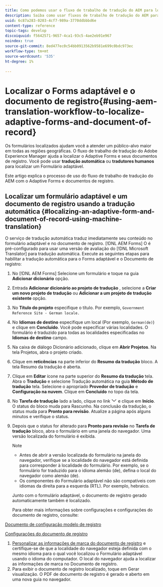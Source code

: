 ```yaml
---
title: Como podemos usar o fluxo de trabalho de tradução do AEM para localizar o Forms adaptável e o Documento de registro?
description: Saiba como usar fluxos de trabalho de tradução do AEM para localizar Forms adaptável e Documento de registro.
uuid: 6c87a283-0203-4cf7-989a-3770ddbbbd6e
content-type: reference
topic-tags: develop
discoiquuid: f5642571-9657-4ca1-93c5-4ae2eb91e967
noindex: true
source-git-commit: 8ed477ec0c54bb0913562b9581e699c0bdc973ec
workflow-type: tm+mt
source-wordcount: '535'
ht-degree: 1%

---
```



# Localizar o Forms adaptável e o documento de registro{#using-aem-translation-workflow-to-localize-adaptive-forms-and-document-of-record}

Os formulários localizados ajudam você a atender um público-alvo maior em todas as regiões geográficas. O fluxo de trabalho de tradução do Adobe Experience Manager ajuda a localizar o Adaptive Forms e seus documentos de registro. Você pode usar **tradução automática** ou **tradutores humanos** para localizar um Formulário adaptável.

Este artigo explica o processo de uso do fluxo de trabalho de tradução do AEM com o Adaptive Forms e documentos de registro.

## Localizar um formulário adaptável e um documento de registro usando a tradução automática {#localizing-an-adaptive-form-and-document-of-record-using-machine-translation}

O serviço de tradução automática traduz imediatamente seu conteúdo no formulário adaptável e no documento de registro. [!DNL AEM Forms] O é pré-configurado para usar uma versão de avaliação do [!DNL Microsoft Translator] para tradução automática. Execute as seguintes etapas para habilitar a tradução automática para o Forms adaptável e o Documento de registro:

1. No [!DNL AEM Forms] Selecione um formulário e toque na guia **Adicionar dicionário** opção.
1. Entrada **Adicionar dicionário ao projeto de tradução** , selecione a **Criar um novo projeto de tradução** ou **Adicionar a um projeto de tradução existente** opção.
1. No **Título do projeto** especifique o título. Por exemplo, `Government Reference Site - German locale.`
1. No **Idiomas de destino** especifique um local (Por exemplo, `German(de)`) e clique em **Concluído**. Você pode especificar várias localidades. O formulário é traduzido para todas as localidades especificadas no **Idiomas de destino** campo.
1. Na caixa de diálogo Dicionário adicionado, clique em **Abrir Projetos**. Na tela Projetos, abra o projeto criado.
1. Clique em **reticências** na parte inferior do **Resumo da tradução** bloco. A tela Resumo da tradução é aberta.
1. Clique em **Editar** ícone na parte superior do **Resumo da tradução** tela. Abra o **Tradução** e selecione Tradução automática na guia **Método de tradução** tela. Selecione o apropriado **Provedor de tradução** e **Configuração na nuvem**. Clique em **Concluído** no topo da tela.
1. No **Tarefa de tradução** lado a lado, clique no link ![aem62forms_downarrow](assets/aem62forms_downarrow.png) e clique em **Início**. O status do bloco muda para Rascunho. Na conclusão da tradução, o status muda para **Pronto para revisão**. Atualize a página após alguns minutos e verifique o status.
1. Depois que o status for alterado para **Pronto para revisão** no **Tarefa de tradução** bloco, abra o formulário em uma janela do navegador. Uma versão localizada do formulário é exibida.

   >[!NOTE]
   >
   >* Antes de abrir a versão localizada do formulário na janela do navegador, verifique se a localidade do navegador está definida para corresponder à localidade do formulário. Por exemplo, se o formulário for traduzido para o idioma alemão (de), defina o local do navegador como alemão (de).
   >* Os componentes do Formulário adaptável não são compatíveis com idiomas da direita para a esquerda (RTL). Por exemplo, hebraico.

   Junto com o formulário adaptável, o documento de registro gerado automaticamente também é localizado.

   Para obter mais informações sobre configurações e configurações do documento de registro, consulte:

[Documento de configuração modelo de registro](generate-document-of-record-for-non-xfa-based-adaptive-forms.md#p-document-of-record-template-configuration-p)

[Configurações do documento de registro](generate-document-of-record-for-non-xfa-based-adaptive-forms.md#p-document-of-record-settings-p)

1. [Personalizar as informações de marca do documento de registro](generate-document-of-record-for-non-xfa-based-adaptive-forms.md) e certifique-se de que a localidade do navegador esteja definida com o mesmo idioma para o qual você localizou o Formulário adaptável usando o idioma do computador. O local do navegador ajuda a localizar as informações de marca no Documento de registro.
1. Para exibir o documento de registro localizado, toque em Gerar visualização. O PDF de documento de registro é gerado e aberto em uma nova guia no navegador.

<!-- ## Localizing an Adaptive Form and its Document of Record using Human Translation {#localizing-an-adaptive-form-and-its-document-of-record-using-human-translation}

In Human translation the content is sent to a translation provider and translated by professional translators. When complete, the translated content is returned and imported into AEM. When your translation provider is integrated with AEM, content is automatically sent between AEM and the translation provider.

For translation, a dictionary containing files in XLIFF format is shared with the professional translators. The dictionary includes a separate XLIFF file for each locale. Each XLIFF file contains text that is displayed to the end users and placeholders for the corresponding localized text.

Perform the following steps to localize a form and its Document of Record using Human Translators:

1. [Connect AEM with your translation service provider](/help/sites-administering/tc-tic.md) and [create translation integration framework configurations](/help/sites-administering/tc-tic.md).

1. [Associate the pages of your language master](/help/sites-administering/tc-tic.md) with the translation service and framework configurations.

1. [Identify the type of content](/help/sites-administering/tc-rules.md) to translate.

1. [Prepare the content for translation](/help/sites-administering/tc-prep.md) by authoring the language master and creating the root pages of language copies.

1. [Create translation projects](/help/sites-administering/tc-manage.md) to gather the content to translate and to prepare the translation process.

1. Use the translation projects to [manage the content translation process](/help/sites-administering/tc-manage.md).

>[!NOTE]
>
>* Adaptive Form components do not support right to left (RTL) languages. For example, Hebrew.
> -->

